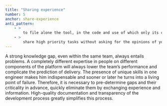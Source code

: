 ```yaml
---
title: "Sharing experience"
number: 5
anchor: share-experience
anti_pattern:
    - >
        to file alone the tool, in the code and use of which only its creator can figure out, leave it without documentation and quit. 
    - > 
        share high priority tasks without asking for the opinions of your teammates and not share the results of its implementation.
---
```


A strong knowledge gap, even within the same team, always entails problems. A completely different expertise in people on different components of the platform will always lower the team’s performance and complicate the prediction of delivery. The presence of unique skills in one engineer makes him indispensable and sooner or later he turns into a living point of failure. Therefore, it is necessary to pre-determine gaps and their criticality in advance, quickly eliminate them by exchanging experience and information. High-quality documentation and transparency of the development process greatly simplifies this process.